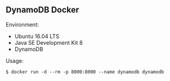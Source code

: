 ## DynamoDB Docker

Environment:

- Ubuntu 16.04 LTS
- Java SE Development Kit 8
- DynamoDB

Usage:
```
$ docker run -d --rm -p 8000:8000 --name dynamodb dynamodb
```

